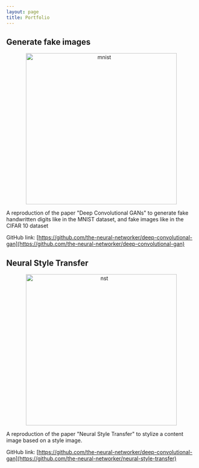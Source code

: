 ```yaml
---
layout: page
title: Portfolio
---
```


## Generate fake images

<p align="center">
<img src="{{ '/' | relative_url }}assets/img/result_mnist.png" alt="mnist" width="400"/>
</p>

A reproduction of the paper "Deep Convolutional GANs" to generate fake handwritten digits like in the MNIST dataset, and fake images like in the CIFAR 10 dataset

GitHub link: [https://github.com/the-neural-networker/deep-convolutional-gan](https://github.com/the-neural-networker/deep-convolutional-gan)

## Neural Style Transfer

<p align="center">
<img src="{{ '/' | relative_url }}assets/img/result_collage.png" alt="nst" width="400"/>
</p>

A reproduction of the paper "Neural Style Transfer" to stylize a content image based on a style image.

GitHub link: [https://github.com/the-neural-networker/deep-convolutional-gan](https://github.com/the-neural-networker/neural-style-transfer)